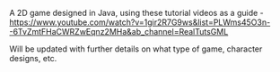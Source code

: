 A 2D game designed in Java, using these tutorial videos as a guide - https://www.youtube.com/watch?v=1gir2R7G9ws&list=PLWms45O3n--6TvZmtFHaCWRZwEqnz2MHa&ab_channel=RealTutsGML

Will be updated with further details on what type of game, character designs, etc.